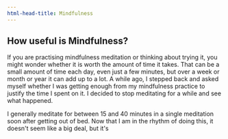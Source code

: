 ```yaml
---
html-head-title: Mindfulness
---
```

## How useful is Mindfulness?

If you are practising mindfulness meditation or thinking about trying it, you might wonder whether it is worth the amount of time it takes. That can be a small amount of time each day, even just a few minutes, but over a week or month or year it can add up to a lot. A while ago, I stepped back and asked myself whether I was getting enough from my mindfulness practice to justify the time I spent on it. I decided to stop meditating for a while and see what happened.

I generally meditate for between 15 and 40 minutes in a single meditation soon after getting out of bed. Now that I am in the rhythm of doing this, it doesn't seem like a big deal, but it's 

